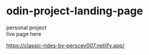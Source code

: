 # odin-project-landing-page <br>
personal project <br>
live page here <br>

https://classic-rides-by-perscey007.netlify.app/
